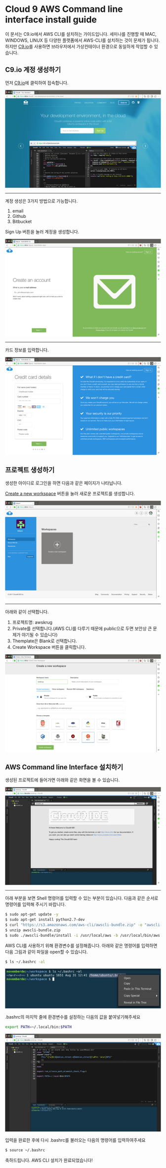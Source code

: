 # Cloud 9 AWS Command line interface install guide

이 문서는 C9.io에서 AWS CLI를 설치하는 가이드입니다. 
세미나를 진행할 때 MAC, WINDOWS, LINUX 등 다양한 플랫폼에서 AWS-CLI를 설치하는 것이
문제가 됩니다. 하지만 [C9.io](https://c9.io/)를 사용하면 브라우저에서 가상컨테이너 환경으로
동일하게 작업할 수 있습니다.

## C9.io 계정 생성하기

먼저 [C9.io](https://c9.io/)에 클릭하여 접속합니다.

![c9 main](/images/c9.io_main.png)

---

계정 생성은 3가지 방법으로 가능합니다.

1. email
2. Github
3. Bitbucket

Sign Up 버튼을 눌러 계정을 생성합니다.

![c9 login](/images/c9.io_login.png)

---

카드 정보를 입력합니다.

![c9 credit_card](/images/c9.io_credit_card.png)


## 프로젝트 생성하기

생성한 아이디로 로그인을 하면 다음과 같은 페이지가 나타납니다.

[Create a new workspace](https://c9.io/new) 버튼을 눌러 새로운 프로젝트를 생성합니다.

![c9 projects](/images/c9.io_projects.png)

---

아래와 같이 선택합니다.
1. 프로젝트명: awskrug
2. Private를 선택합니다.(AWS CLI를 다루기 때문에 public으로 두면 보안상 큰 문제가 야기될 수 있습니다)
3. Themplate은 Blank로 선택합니다.
4. Create Workspace 버튼을 클릭합니다.

![c9 create_project](/images/c9.io_create_project.png)


## AWS Command line Interface 설치하기

생성된 프로젝트에 들어가면 아래와 같은 화면을 볼 수 있습니다.

![c9 intro](/images/c9.io_intro.png)

---

아래 부분을 보면 Shell 명령어를 입력할 수 있는 부분이 있습니다. 다음과 같은 순서로 명령어를 입력해 주시기 바랍니다.

```sh
$ sudo apt-get update -y
$ sudo apt-get install python2.7-dev
$ curl "https://s3.amazonaws.com/aws-cli/awscli-bundle.zip" -o "awscli-bundle.zip"
$ unzip awscli-bundle.zip
$ sudo ./awscli-bundle/install -i /usr/local/aws -b /usr/local/bin/aws
```

AWS CLI를 사용하기 위해 환경변수를 설정해줍니다.
아래와 같은 명령어를 입력하면 다음 그림과 같이 파일을 open할 수 있습니다.

```sh
$ ls ~/.bashrc -al
```

![c9 open_sh](/images/c9.io_open_sh.png)

.bashrc의 마지막 줄에 환경변수를 설정하는 다음의 값을 붙여넣기해주세요

```sh
export PATH=~/.local/bin:$PATH
```

![c9 env](/images/c9.io_env.png)

입력을 완료한 후에 다시 .bashrc를 불러오는 다음의 명령어를 입력하여주세요

```sh
$ source ~/.bashrc
```

축하드립니다.
AWS CLI 설치가 완료되었습니다!